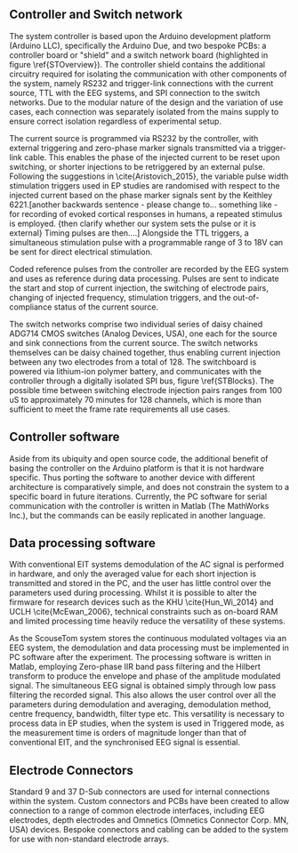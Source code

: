 ## Controller and Switch network

The system controller is based upon the Arduino development platform (Arduino LLC), specifically the Arduino Due, and two bespoke PCBs: a controller board or "shield" and a switch network board (highlighted in figure \ref{STOverview}). The controller shield contains the additional circuitry required for isolating the communication with other components of the system, namely RS232 and trigger-link connections with the current source, TTL with the EEG systems, and SPI connection to the switch networks. Due to the modular nature of the design and the variation of use cases, each connection was separately isolated from the mains supply to ensure correct isolation regardless of experimental setup.

The current source is programmed via RS232 by the controller, with external triggering and zero-phase marker signals transmitted via a trigger-link cable. This enables the phase of the injected current to be reset upon switching, or shorter injections to be retriggered by an external pulse. Following the suggestions in \cite{Aristovich_2015}, the variable pulse width stimulation triggers used in EP studies are randomised with respect to the injected current based on the phase marker signals sent by the Keithley 6221.[another backwards sentence - please change to... something like - for recording of evoked cortical responses in humans, a repeated stimulus is employed. {then clarify whether our system sets the pulse or it is external} Timing pulses are then....] Alongside the TTL triggers, a simultaneous stimulation pulse with a programmable range of 3 to 18V can be sent for direct electrical stimulation.

Coded reference pulses from the controller are recorded by the EEG system and uses as reference during data processing. Pulses are sent to indicate the start and stop of current injection, the switching of electrode pairs, changing of injected frequency, stimulation triggers, and the out-of-compliance status of the current source. 

The switch networks comprise two individual series of daisy chained ADG714 CMOS switches (Analog Devices, USA), one each for the source and sink connections from the current source. The switch networks themselves can be daisy chained together, thus enabling current injection between any two electrodes from a total of 128. The switchboard is powered via lithium-ion polymer battery, and communicates with the controller through a digitally isolated SPI bus, figure \ref{STBlocks}. The possible time between switching electrode injection pairs ranges from 100 uS to approximately 70 minutes for 128 channels, which is more than sufficient to meet the frame rate requirements all use cases. 

## Controller software

Aside from its ubiquity and open source code, the additional benefit of basing the controller on the Arduino platform is that it is not hardware specific. Thus porting the software to another device with different architecture is comparatively simple, and does not constrain the system to a specific board in future iterations. Currently, the PC software for serial communication with the controller is written in Matlab (The MathWorks Inc.), but the commands can be easily replicated in another language.

## Data processing software

With conventional EIT systems demodulation of the AC signal is performed in hardware, and only the averaged value for each short injection is transmitted and stored in the PC, and the user has little control over the parameters used during processing. Whilst it is possible to alter the firmware for research devices such as the KHU \cite{Hun_Wi_2014} and UCLH \cite{McEwan_2006}, technical constraints such as on-board RAM and limited processing time heavily reduce the versatility of these systems. 

As the ScouseTom system stores the continuous modulated voltages via an EEG system, the demodulation and data processing must be implemented in PC software after the experiment. The processing software is written in Matlab, employing Zero-phase IIR band pass filtering and the Hilbert transform to produce the envelope and phase of the amplitude modulated signal. The simultaneous EEG signal is obtained simply through low pass filtering the recorded signal. This also allows the user control over all the parameters during demodulation and averaging, demodulation method, centre frequency, bandwidth, filter type etc. This versatility is necessary to process data in EP studies, when the system is used in Triggered mode, as the measurement time is orders of magnitude longer than that of conventional EIT, and the synchronised EEG signal is essential. 

## Electrode Connectors

Standard 9 and 37 D-Sub connectors are used for internal connections within the system. Custom connectors and PCBs have been created to allow connection to a range of common electrode interfaces, including EEG electrodes, depth electrodes and Omnetics (Omnetics Connector Corp. MN, USA) devices. Bespoke connectors and cabling can be added to the system for use with non-standard electrode arrays.
